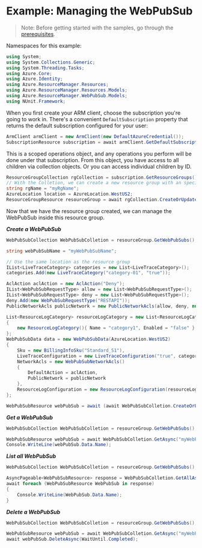 # Example: Managing the WebPubSub

>Note: Before getting started with the samples, go through the [prerequisites](https://github.com/Azure/azure-sdk-for-net/tree/main/sdk/resourcemanager/Azure.ResourceManager#prerequisites).

Namespaces for this example:
```C# Snippet:Manage_WebPubSub_Namespaces
using System;
using System.Collections.Generic;
using System.Threading.Tasks;
using Azure.Core;
using Azure.Identity;
using Azure.ResourceManager.Resources;
using Azure.ResourceManager.Resources.Models;
using Azure.ResourceManager.WebPubSub.Models;
using NUnit.Framework;
```

When you first create your ARM client, choose the subscription you're going to work in. There's a convenient `DefaultSubscription` property that returns the default subscription configured for your user:

```C# Snippet:Managing_Resource_Groups_DefaultSubscription
ArmClient armClient = new ArmClient(new DefaultAzureCredential());
SubscriptionResource subscription = await armClient.GetDefaultSubscriptionAsync();
```

This is a scoped operations object, and any operations you perform will be done under that subscription. From this object, you have access to all children via collection objects. Or you can access individual children by ID.

```C# Snippet:Managing_Resource_Groups_GetResourceGroupCollection
ResourceGroupCollection rgCollection = subscription.GetResourceGroups();
// With the Colletion, we can create a new resource group with an specific name
string rgName = "myRgName";
AzureLocation location = AzureLocation.WestUS2;
ResourceGroupResource resourceGroup = await rgCollection.CreateOrUpdate(WaitUntil.Completed, rgName, new ResourceGroupData(location)).WaitForCompletionAsync();
```

Now that we have the resource group created, we can manage the WebPubSub inside this resource group.

***Create a WebPubSub***

```C# Snippet:Managing_WebPubSub_CreateWebPubSub
WebPubSubCollection WebPubSubColletion = resourceGroup.GetWebPubSubs();

string webPubSubName = "myWebPubSubName";

// Use the same location as the resource group
IList<LiveTraceCategory> categories = new List<LiveTraceCategory>();
categories.Add(new LiveTraceCategory("category-01", "true"));

AclAction aclAction = new AclAction("Deny");
IList<WebPubSubRequestType> allow = new List<WebPubSubRequestType>();
IList<WebPubSubRequestType> deny = new List<WebPubSubRequestType>();
deny.Add(new WebPubSubRequestType("RESTAPI"));
PublicNetworkAcls publicNetwork = new PublicNetworkAcls(allow, deny, null);

List<ResourceLogCategory> resourceLogCategory = new List<ResourceLogCategory>()
{
    new ResourceLogCategory(){ Name = "category1", Enabled = "false" }
};
WebPubSubData data = new WebPubSubData(AzureLocation.WestUS2)
{
    Sku = new BillingInfoSku("Standard_S1"),
    LiveTraceConfiguration = new LiveTraceConfiguration("true", categories),
    NetworkAcls = new WebPubSubNetworkAcls()
    {
        DefaultAction = aclAction,
        PublicNetwork = publicNetwork
    },
    ResourceLogConfiguration = new ResourceLogConfiguration(resourceLogCategory, null),
};

WebPubSubResource webPubSub = await (await WebPubSubColletion.CreateOrUpdateAsync(WaitUntil.Started, webPubSubName, data)).WaitForCompletionAsync();
```

***Get a WebPubSub***

```C# Snippet:Managing_WebPubSub_GetWebPubSub
WebPubSubCollection WebPubSubColletion = resourceGroup.GetWebPubSubs();

WebPubSubResource webPubSub = await WebPubSubColletion.GetAsync("myWebPubSubName");
Console.WriteLine(webPubSub.Data.Name);
```

***List all WebPubSub***

```C# Snippet:Managing_WebPubSub_ListAllWebPubSub
WebPubSubCollection WebPubSubColletion = resourceGroup.GetWebPubSubs();

AsyncPageable<WebPubSubResource> response = WebPubSubColletion.GetAllAsync();
await foreach (WebPubSubResource WebPubSub in response)
{
    Console.WriteLine(WebPubSub.Data.Name);
}
```

***Delete a WebPubSub***

```C# Snippet:Managing_WebPubSub_DeleteWebPubSub
WebPubSubCollection WebPubSubColletion = resourceGroup.GetWebPubSubs();

WebPubSubResource webPubSub = await WebPubSubColletion.GetAsync("myWebPubSubName");
await webPubSub.DeleteAsync(WaitUntil.Completed);
```
